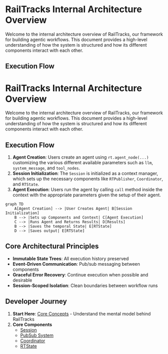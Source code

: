 # RailTracks Internal Architecture Overview

Welcome to the internal architecture overview of RailTracks, our framework for building agentic workflows. This document provides a high-level understanding of how the system is structured and how its different components interact with each other.

## Execution Flow
# RailTracks Internal Architecture Overview

Welcome to the internal architecture overview of RailTracks, our framework for building agentic workflows. This document provides a high-level understanding of how the system is structured and how its different components interact with each other.

## Execution Flow

1. **Agent Creation**: Users create an agent using `rt.agent_node(...)` customizing the various different available parameters such as `llm`, `system_message`, and `tool_nodes`. 
2. **Session Initialization**: The `Session` is initialized as a context manager, which sets up the necessary components like `RTPublisher`, `Coordinator`, and `RTState`.
3. **Agent Execution**: Users run the agent by calling `call` method inside the context with the appropriate parameters given the setup of their agent.

```mermaid
graph TD
    A[Agent Creation] --> |User Creates Agent| B[Session Initialization]
    B --> |Sets up Components and Context| C[Agent Execution]
    C --> |Runs Agent and Returns Results| D[Results]
    B --> |Saves the temporal State| E[RTState]
    D --> |Saves output| E[RTState]
```

## Core Architectural Principles
- **Immutable State Trees**: All execution history preserved
- **Event-Driven Communication**: Pub/sub messaging between components  
- **Graceful Error Recovery**: Continue execution when possible and desirable
- **Session-Scoped Isolation**: Clean boundaries between workflow runs

## Developer Journey

1. **Start Here**: [Core Concepts](concepts.md) - Understand the mental model behind RailTracks
2. **Core Components**
    - [Session](session.md)
    - [PubSub System](pubsub.md)
    - [Coordinator](coordinator.md)
    - [RTState](rtstate.md)